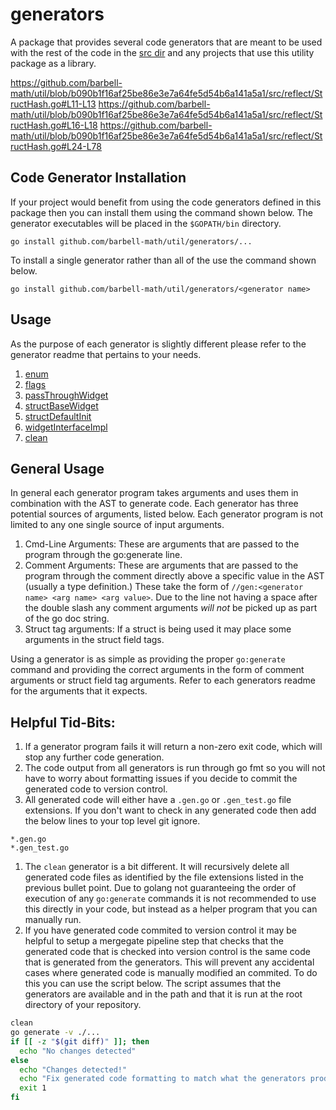 # generators

A package that provides several code generators that are meant to be used with
the rest of the code in the [src dir](../src/) and any projects that use this
utility package as a library.

https://github.com/barbell-math/util/blob/b090b1f16af25be86e3e7a64fe5d54b6a141a5a1/src/reflect/StructHash.go#L11-L13
https://github.com/barbell-math/util/blob/b090b1f16af25be86e3e7a64fe5d54b6a141a5a1/src/reflect/StructHash.go#L16-L18
https://github.com/barbell-math/util/blob/b090b1f16af25be86e3e7a64fe5d54b6a141a5a1/src/reflect/StructHash.go#L24-L78

## Code Generator Installation

If your project would benefit from using the code generators defined in this
package then you can install them using the command shown below. The generator
executables will be placed in the `$GOPATH/bin` directory.

```
go install github.com/barbell-math/util/generators/...
```

To install a single generator rather than all of the use the command shown
below.

```
go install github.com/barbell-math/util/generators/<generator name>
```

## Usage

As the purpose of each generator is slightly different please refer to the
generator readme that pertains to your needs.

1. [enum](./enum/README.md)
1. [flags](./flags/README.md)
1. [passThroughWidget](./passThroughWidget/README.md)
1. [structBaseWidget](./structBaseWidget/README.md)
1. [structDefaultInit](./structDefaultInit/README.md)
1. [widgetInterfaceImpl](./widgetInterfaceImpl/README.md)
1. [clean](./clean/README.md)

## General Usage

In general each generator program takes arguments and uses them in combination
with the AST to generate code. Each generator has three potential sources of
arguments, listed below. Each generator program is not limited to any one single
source of input arguments.

1. Cmd-Line Arguments: These are arguments that are passed to the program
through the go:generate line.
1. Comment Arguments: These are arguments that are passed to the program through
the comment directly above a specific value in the AST (usually a type
definition.) These take the form of `//gen:<generator name> <arg name> <arg value>`.
Due to the line not having a space after the double slash any comment arguments
_will not_ be picked up as part of the go doc string.
1. Struct tag arguments: If a struct is being used it may place some arguments
in the struct field tags.

Using a generator is as simple as providing the proper `go:generate` command
and providing the correct arguments in the form of comment arguments or struct
field tag arguments. Refer to each generators readme for the arguments that it
expects.


## Helpful Tid-Bits:

1. If a generator program fails it will return a non-zero exit code, which
will stop any further code generation.
1. The code output from all generators is run through go fmt so you will not
have to worry about formatting issues if you decide to commit the generated code
to version control.
1. All generated code will either have a `.gen.go` or `.gen_test.go` file
extensions. If you don't want to check in any generated code then add the below
lines to your top level git ignore.

```
*.gen.go
*.gen_test.go
```

1. The `clean` generator is a bit different. It will recursively delete all
generated code files as identified by the file extensions listed in the
previous bullet point. Due to golang not guaranteeing the order of execution of
any `go:generate` commands it is not recommended to use this directly in your
code, but instead as a helper program that you can manually run.
1. If you have generated code commited to version control it may be helpful to
setup a mergegate pipeline step that checks that the generated code that is
checked into version control is the same code that is generated from the
generators. This will prevent any accidental cases where generated code is
manually modified an commited. To do this you can use the script below. The
script assumes that the generators are available and in the path and that it is
run at the root directory of your repository.

```sh
clean
go generate -v ./...
if [[ -z "$(git diff)" ]]; then
  echo "No changes detected"
else
  echo "Changes detected!"
  echo "Fix generated code formatting to match what the generators produce!"
  exit 1
fi
```
